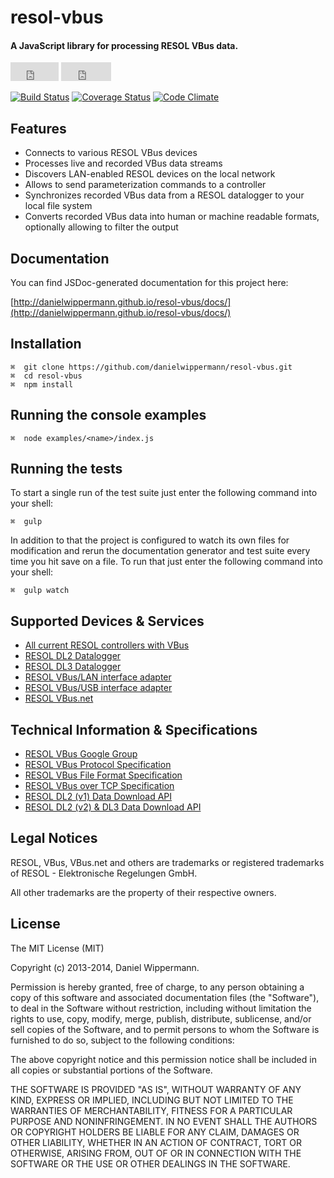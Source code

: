 # resol-vbus

#### A JavaScript library for processing RESOL VBus data.

<iframe src="http://ghbtns.com/github-btn.html?user=danielwippermann&repo=resol-vbus&type=watch&size=large" allowtransparency="true" frameborder="0" scrolling="0" width="77" height="30"></iframe>
<iframe src="http://ghbtns.com/github-btn.html?user=danielwippermann&repo=resol-vbus&type=fork&size=large" allowtransparency="true" frameborder="0" scrolling="0" width="80" height="30"></iframe>

[![Build Status](https://travis-ci.org/danielwippermann/resol-vbus.png?branch=master)](https://travis-ci.org/danielwippermann/resol-vbus)
[![Coverage Status](https://coveralls.io/repos/danielwippermann/resol-vbus/badge.png)](https://coveralls.io/r/danielwippermann/resol-vbus)
[![Code Climate](https://codeclimate.com/github/danielwippermann/resol-vbus.png)](https://codeclimate.com/github/danielwippermann/resol-vbus)



## Features

* Connects to various RESOL VBus devices
* Processes live and recorded VBus data streams
* Discovers LAN-enabled RESOL devices on the local network
* Allows to send parameterization commands to a controller
* Synchronizes recorded VBus data from a RESOL datalogger to your local file system
* Converts recorded VBus data into human or machine readable formats, optionally allowing to filter the output



## Documentation

You can find JSDoc-generated documentation for this project here:

[http://danielwippermann.github.io/resol-vbus/docs/](http://danielwippermann.github.io/resol-vbus/docs/)



## Installation

	⌘  git clone https://github.com/danielwippermann/resol-vbus.git
	⌘  cd resol-vbus
	⌘  npm install



## Running the console examples

	⌘  node examples/<name>/index.js



## Running the tests

To start a single run of the test suite just enter the following command
into your shell:

	⌘  gulp

In addition to that the project is configured to watch its own files for
modification and rerun the documentation generator and test suite every
time you hit save on a file. To run that just enter the following command
into your shell:

	⌘  gulp watch



## Supported Devices & Services

* [All current RESOL controllers with VBus](http://www.resol.de/index/produkte/sprache/en)
* [RESOL DL2 Datalogger](http://www.resol.de/index/produktdetail/kategorie/2/sprache/en/id/12)
* [RESOL DL3 Datalogger](http://www.resol.de/index/produktdetail/kategorie/2/sprache/en/id/86)
* [RESOL VBus/LAN interface adapter](http://www.resol.de/index/produktdetail/kategorie/2/id/76/sprache/en)
* [RESOL VBus/USB interface adapter](http://www.resol.de/index/produktdetail/kategorie/2/id/13/sprache/en)
* [RESOL VBus.net](http://www.vbus.net/)



## <a name="specs"></a>Technical Information & Specifications

* [RESOL VBus Google Group](https://groups.google.com/forum/#!forum/resol-vbus)
* [RESOL VBus Protocol Specification](https://drive.google.com/file/d/0B4wMTuLGRPi2RnU0Vm1tTG5wM1k/edit?usp=sharing)
* [RESOL VBus File Format Specification](https://docs.google.com/document/d/1qNdpl8pB409eeCmpoApXBVtR8feIn_Jz3XEk8E5r7Go/edit?usp=sharing&authkey=COLYjnI)
* [RESOL VBus over TCP Specification](https://docs.google.com/document/d/1fIDqsWv2X7EfezLiP9f2P3vRdpmgbiK6kzcUUrMGoEU/edit?usp=sharing&authkey=CODQ-vMD)
* [RESOL DL2 (v1) Data Download API](https://drive.google.com/file/d/0B4wMTuLGRPi2YmM5ZTJiNDQtNjkyMi00ZWYzLTgzYzgtYTdiMjBlZmI5ODgx/edit?usp=sharing)
* [RESOL DL2 (v2) & DL3 Data Download API](http://danielwippermann.github.io/resol-vbus/dlx-data-download-api-docs)



## Legal Notices

RESOL, VBus, VBus.net and others are trademarks or registered trademarks
of RESOL - Elektronische Regelungen GmbH.

All other trademarks are the property of their respective owners.



## License

The MIT License (MIT)

Copyright (c) 2013-2014, Daniel Wippermann.

Permission is hereby granted, free of charge, to any person obtaining a copy
of this software and associated documentation files (the "Software"), to deal
in the Software without restriction, including without limitation the rights
to use, copy, modify, merge, publish, distribute, sublicense, and/or sell
copies of the Software, and to permit persons to whom the Software is
furnished to do so, subject to the following conditions:

The above copyright notice and this permission notice shall be included in
all copies or substantial portions of the Software.

THE SOFTWARE IS PROVIDED "AS IS", WITHOUT WARRANTY OF ANY KIND, EXPRESS OR
IMPLIED, INCLUDING BUT NOT LIMITED TO THE WARRANTIES OF MERCHANTABILITY,
FITNESS FOR A PARTICULAR PURPOSE AND NONINFRINGEMENT. IN NO EVENT SHALL THE
AUTHORS OR COPYRIGHT HOLDERS BE LIABLE FOR ANY CLAIM, DAMAGES OR OTHER
LIABILITY, WHETHER IN AN ACTION OF CONTRACT, TORT OR OTHERWISE, ARISING FROM,
OUT OF OR IN CONNECTION WITH THE SOFTWARE OR THE USE OR OTHER DEALINGS IN
THE SOFTWARE.
